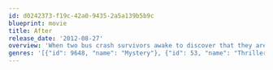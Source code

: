 ```yaml
---
id: d0242373-f19c-42a0-9435-2a5a139b5b9c
blueprint: movie
title: After
release_date: '2012-08-27'
overview: 'When two bus crash survivors awake to discover that they are the only people left in their small town, they must form an unlikely alliance in a race to unravel the truth behind their isolation. As strange events begin to unfold, they start to question whether the town they know so well is really what it seems.'
genres: '[{"id": 9648, "name": "Mystery"}, {"id": 53, "name": "Thriller"}]'
---
```

